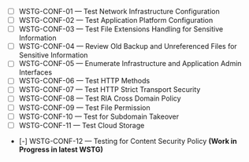 - [ ] WSTG-CONF-01 — Test Network Infrastructure Configuration
- [ ] WSTG-CONF-02 — Test Application Platform Configuration
- [ ] WSTG-CONF-03 — Test File Extensions Handling for Sensitive Information
- [ ] WSTG-CONF-04 — Review Old Backup and Unreferenced Files for Sensitive Information
- [ ] WSTG-CONF-05 — Enumerate Infrastructure and Application Admin Interfaces
- [ ] WSTG-CONF-06 — Test HTTP Methods
- [ ] WSTG-CONF-07 — Test HTTP Strict Transport Security
- [ ] WSTG-CONF-08 — Test RIA Cross Domain Policy
- [ ] WSTG-CONF-09 — Test File Permission
- [ ] WSTG-CONF-10 — Test for Subdomain Takeover
- [ ] WSTG-CONF-11 — Test Cloud Storage
- [-] WSTG-CONF-12 — Testing for Content Security Policy **(Work in Progress in latest WSTG)**     